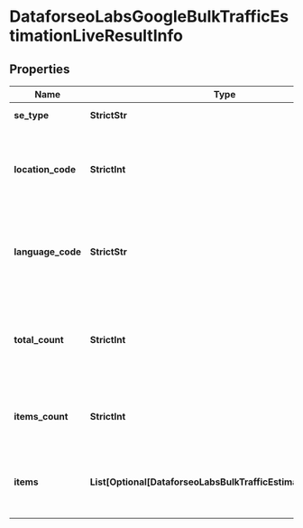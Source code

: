 # DataforseoLabsGoogleBulkTrafficEstimationLiveResultInfo


## Properties

| Name | Type | Description | Notes |
|------------ | ------------- | ------------- | -------------|
**se_type** | **StrictStr** | search engine type |[optional]|
**location_code** | **StrictInt** | location code in a POST array<br>if there is no data, then the value is null |[optional]|
**language_code** | **StrictStr** | language code in a POST array<br>if there is no data, then the value is null |[optional]|
**total_count** | **StrictInt** | total amount of results in our database relevant to your request |[optional]|
**items_count** | **StrictInt** | the number of results returned in the items array |[optional]|
**items** | **List[Optional[DataforseoLabsBulkTrafficEstimationLiveItem]]** | array of items with relevant traffic estimation data |[optional]|